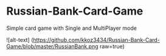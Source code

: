 # Russian-Bank-Card-Game
Simple card game with Single and MultiPlayer mode

![alt-text] (https://github.com/kkoz3434/Russian-Bank-Card-Game/blob/master/RussianBank.png raw=true)
